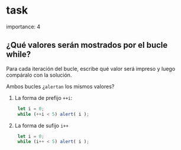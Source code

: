 # task

importance: 4

## ¿Qué valores serán mostrados por el bucle while?

Para cada iteración del bucle, escribe qué valor será impreso y luego compáralo con la solución.

Ambos bucles ¿`alertan` los mismos valores?

1. La forma de prefijo `++i`:

   ```javascript
    let i = 0;
    while (++i < 5) alert( i );
   ```

2. La forma de sufijo `i++`

   ```javascript
    let i = 0;
    while (i++ < 5) alert( i );
   ```

